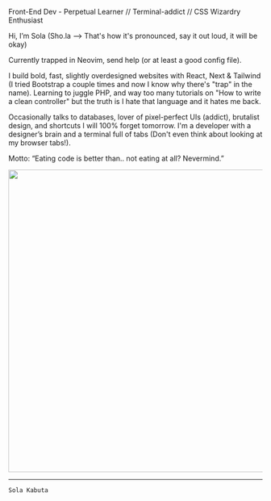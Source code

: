 Front-End Dev - Perpetual Learner  // Terminal-addict // CSS Wizardry Enthusiast

Hi, I’m Sola (Sho.la  --> That's how it's pronounced, say it out loud, it will be okay) 

Currently trapped in Neovim, send help (or at least a good config file).

I build bold, fast, slightly overdesigned websites with React, Next & Tailwind (I tried Bootstrap a couple times and now I know why there's "trap" in the name).
Learning to juggle PHP, and way too many tutorials on "How to write a clean controller" but the truth is I hate that language and it hates me back.

Occasionally talks to databases, lover of pixel-perfect UIs (addict), brutalist design, and shortcuts I will 100% forget tomorrow.
I'm a developer with a designer’s brain and a terminal full of tabs (Don't even think about looking at my browser tabs!).

Motto: “Eating code is better than.. not eating at all? Nevermind.”


<a href="https://github.com/anuraghazra/github-readme-stats">
  <img height=600 align="center" src="https://github-readme-stats.vercel.app/api?username=SolaKabuta&theme=blueberry&hide_border=true&include_all_commits=true&count_private=false" />
</a>




---



```console
Sola Kabuta
```
